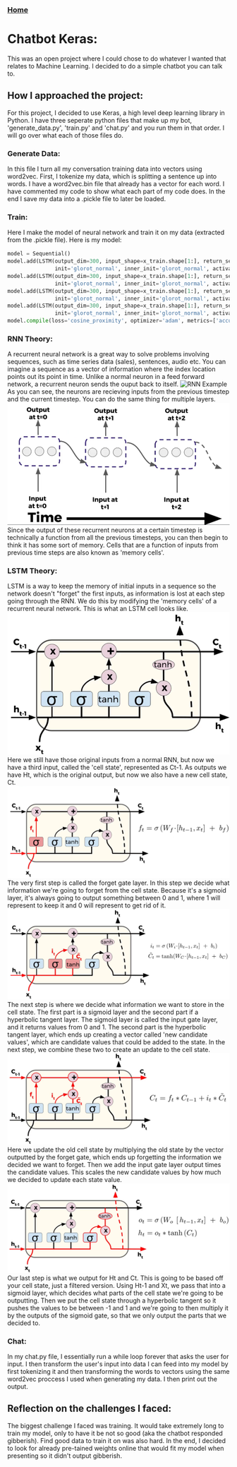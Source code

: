 ### [Home](index.html)

# Chatbot Keras:

This was an open project where I could chose to do whatever I wanted that relates to Machine Learning. I decided to do a simple chatbot you can talk to.

## How I approached the project:

For this project, I decided to use Keras, a high level deep learning library in Python. I have three seperate python files that make up my bot, 'generate_data.py', 'train.py' and 'chat.py' and you run them in that order. I will go over what each of those files do.

### Generate Data:

In this file I turn all my conversation training data into vectors using word2vec. First, I tokenize my data, which is splitting a sentence up into words. I have a word2vec.bin file that already has a vector for each word. I have commented my code to show what each part of my code does. In the end I save my data into a .pickle file to later be loaded.

### Train:

Here I make the model of neural network and train it on my data (extracted from the .pickle file). Here is my model:

```python
model = Sequential()
model.add(LSTM(output_dim=300, input_shape=x_train.shape[1:], return_sequences=True,
               init='glorot_normal', inner_init='glorot_normal', activation='sigmoid'))
model.add(LSTM(output_dim=300, input_shape=x_train.shape[1:], return_sequences=True,
               init='glorot_normal', inner_init='glorot_normal', activation='sigmoid'))
model.add(LSTM(output_dim=300, input_shape=x_train.shape[1:], return_sequences=True,
               init='glorot_normal', inner_init='glorot_normal', activation='sigmoid'))
model.add(LSTM(output_dim=300, input_shape=x_train.shape[1:], return_sequences=True,
               init='glorot_normal', inner_init='glorot_normal', activation='sigmoid'))
model.compile(loss='cosine_proximity', optimizer='adam', metrics=['accuracy'])
```

### RNN Theory:

A recurrent neural network is a great way to solve problems involving sequences, such as time series data (sales), sentences, audio etc. You can imagine a sequence as a vector of information where the index location points out its point in time. Unlike a normal neuron in a feed forward network, a recurrent neuron sends the ouput back to itself.
![RNN Example](rnn.png "RNN")
As you can see, the neurons are recieving inputs from the previous timestep and the current timestep. You can do the same thing for multiple layers.
![RNN Multiple Layers Example](rnn-multiple-layers.png "RNN")
Since the output of these recurrent neurons at a certain timestep is technically a function from all the previous timesteps, you can then begin to think it has some sort of memory. Cells that are a function of inputs from previous time steps are also known as 'memory cells'.

### LSTM Theory:

LSTM is a way to keep the memory of initial inputs in a sequence so the network doesn't "forget" the first inputs, as information is lost at each step going through the RNN. We do this by modifying the 'memory cells' of a recurrent neural network. This is what an LSTM cell looks like.
![LSTM Example](lstm.png "LSTM")
Here we still have those original inputs from a normal RNN, but now we have a third input, called the 'cell state', represented as Ct-1. As outputs we have Ht, which is the original output, but now we also have a new cell state, Ct.
![Forget Gate](forget-gate.png "Forget Gate")
The very first step is called the forget gate layer. In this step we decide what information we're going to forget from the cell state. Because it's a sigmoid layer, it's always going to output something between 0 and 1, where 1 will represent to keep it and 0 will represent to get rid of it.
![Store Layer](store-layer.png "Store Layer")
The next step is where we decide what information we want to store in the cell state. The first part is a sigmoid layer and the second part if a hyperbolic tangent layer. The sigmoid layer is called the input gate layer, and it returns values from 0 and 1. The second part is the hyperbolic tangent layer, which ends up creating a vector called 'new candidate values', which are candidate values that could be added to the state. In the next step, we combine these two to create an update to the cell state.
![Update Cell State](update-cell-state.png "Update Cell State")
Here we update the old cell state by multiplying the old state by the vector outputted by the forget gate, which ends up forgetting the information we decided we want to forget. Then we add the input gate layer output times the candidate values. This scales the new candidate values by how much we decided to update each state value.
![Output Step](output-lstm.png "Update Cell State")
Our last step is what we output for Ht and Ct. This is going to be based off your cell state, just a filtered version. Using Ht-1 and Xt, we pass that into a sigmoid layer, which decides what parts of the cell state we're going to be outputting. Then we put the cell state through a hyperbolic tangent so it pushes the values to be between -1 and 1 and we're going to then multiply it by the outputs of the sigmoid gate, so that we only output the parts that we decided to.

### Chat:

In my chat.py file, I essentially run a while loop forever that asks the user for input. I then transform the user's input into data I can feed into my model by first tokenizing it and then transforming the words to vectors using the same word2vec proccess I used when generating my data. I then print out the output.

## Reflection on the challenges I faced:

The biggest challenge I faced was training. It would take extremely long to train my model, only to have it be not so good (aka the chatbot responded gibberish). Find good data to train it on was also hard. In the end, I decided to look for already pre-tained weights online that would fit my model when presenting so it didn't output gibberish.
